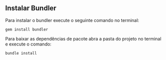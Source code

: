 ## Instalar Bundler
Para instalar o bundler execute o seguinte comando no terminal:
  ```
  gem install bundler
  ```

Para baixar as dependências de pacote  abra a pasta do projeto no terminal e execute o comando:
  ```
  bundle install
  ```
